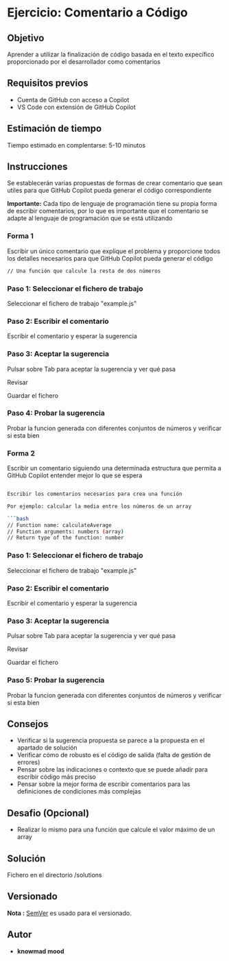 # Ejercicio: Comentario a Código

## Objetivo

Aprender a utilizar la finalización de código basada en el texto expecífico proporcionado por el desarrollador como comentarios

## Requisitos previos

- Cuenta de GitHub con acceso a Copilot
- VS Code con extensión de GitHub Copilot

## Estimación de tiempo

Tiempo estimado en complentarse: 5-10 minutos

## Instrucciones

Se establecerán varias propuestas de formas de crear comentario que sean utiles para que GitHub Copilot pueda generar el código correspondiente

**Importante:** Cada tipo de lenguaje de programación tiene su propia forma de escribir comentarios, por lo que es importante que el comentario se adapte al lenguaje de programación que se está utilizando

### Forma 1

Escribir un único comentario que explique el problema y proporcione todos los detalles necesarios para que GitHub Copilot pueda generar el código

```bash
// Una función que calcule la resta de dos números
```

### Paso 1: Seleccionar el fichero de trabajo

Seleccionar el fichero de trabajo "example.js"

### Paso 2: Escribir el comentario

Escribir el comentario y esperar la sugerencia

### Paso 3: Aceptar la sugerencia

Pulsar sobre Tab para aceptar la sugerencia y ver qué pasa

Revisar

Guardar el fichero

### Paso 4: Probar la sugerencia

Probar la funcion generada con diferentes conjuntos de números y verificar si esta bien


### Forma 2

Escribir un comentario siguiendo una determinada estructura que permita a GitHub Copilot entender mejor lo que se espera

```bash

Escribir los comentarios necesarios para crea una función

Por ejemplo: calcular la media entre los números de un array

```bash
// Function name: calculateAverage
// Function arguments: numbers (array)
// Return type of the function: number
```

### Paso 1: Seleccionar el fichero de trabajo

Seleccionar el fichero de trabajo "example.js"

### Paso 2: Escribir el comentario

Escribir el comentario y esperar la sugerencia

### Paso 3: Aceptar la sugerencia

Pulsar sobre Tab para aceptar la sugerencia y ver qué pasa

Revisar

Guardar el fichero

### Paso 5: Probar la sugerencia

Probar la funcion generada con diferentes conjuntos de números y verificar si esta bien

## Consejos

- Verificar si la sugerencia propuesta se parece a la propuesta en el apartado de solución
- Verificar cómo de robusto es el código de salida (falta de gestión de errores)
- Pensar sobre las indicaciones o contexto que se puede añadir para escribir código más preciso
- Pensar sobre la mejor forma de escribir comentarios para las definiciones de condiciones más complejas

## Desafio (Opcional)

- Realizar lo mismo para una función que calcule el valor máximo de un array

## Solución

Fichero en el directorio /solutions

## Versionado

**Nota :** [SemVer](http://semver.org/) es usado para el versionado.

## Autor

* **knowmad mood**